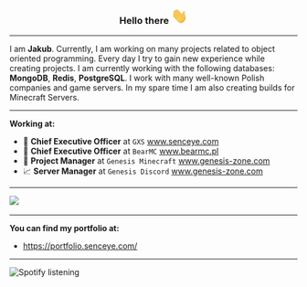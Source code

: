 <h3 align="center">Hello there <img src="https://github.com/ankitwarbhe/ankitwarbhe/blob/master/Hi.gif" width="29px"></h3>

---

I am **Jakub**. Currently, I am working on many projects related to object oriented programming. Every day I try to gain new experience while creating projects.
I am currently working with the following databases: **MongoDB**, **Redis**, **PostgreSQL**. I work with many well-known Polish companies and game servers. 
In my spare time I am also creating builds for Minecraft Servers. 

---

**Working at:**
- 📯 **Chief Executive Officer** at `GXS` www.senceye.com
- 🎁 **Chief Executive Officer** at `BearMC` www.bearmc.pl
- 📐 **Project Manager** at `Genesis Minecraft`  www.genesis-zone.com
- 📈 **Server Manager** at `Genesis Discord`  www.genesis-zone.com

---

<img src="https://github-readme-stats.vercel.app/api?username=senceye&show_icons=true&hide_border=true&theme=material-palenight&count_private=true"><br>

---

**You can find my portfolio at:**
- https://portfolio.senceye.com/

---

![Spotify listening](https://spotify-recently-played-readme.vercel.app/api?user=tkth4248sdwveut8sktfwd1z2)




